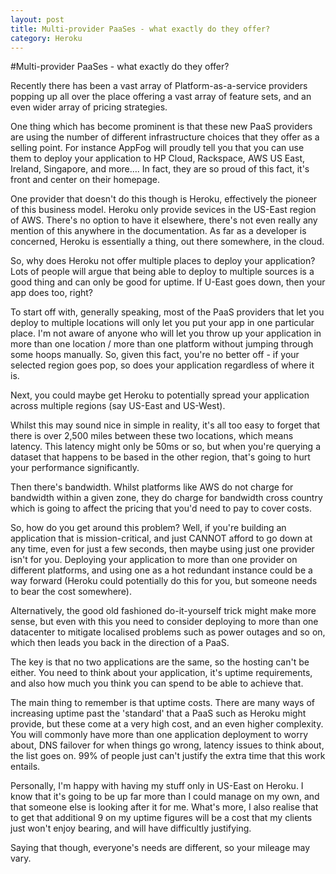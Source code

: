 ```yaml
---
layout: post
title: Multi-provider PaaSes - what exactly do they offer?
category: Heroku
---
```

#Multi-provider PaaSes - what exactly do they offer?

Recently there has been a vast array of Platform-as-a-service providers popping up all over the place offering a vast array of feature sets, and an even wider array of pricing strategies.

One thing which has become prominent is that these new PaaS providers are using the number of different infrastructure choices that they offer as a selling point.  For instance AppFog will proudly tell you that you can use them to deploy your application to HP Cloud, Rackspace, AWS US East, Ireland, Singapore, and more….  In fact, they are so proud of this fact, it's front and center on their homepage.

One provider that doesn't do this though is Heroku, effectively the pioneer of this business model.  Heroku only provide sevices in the US-East region of AWS.  There's no option to have it elsewhere, there's not even really any mention of this anywhere in the documentation.  As far as a developer is concerned, Heroku is essentially a thing, out there somewhere, in the cloud.

So, why does Heroku not offer multiple places to deploy your application?  Lots of people will argue that being able to deploy to multiple sources is a good thing and can only be good for uptime.  If U-East goes down, then your app does too, right?

To start off with, generally speaking, most of the PaaS providers that let you deploy to multiple locations will only let you put your app in one particular place.  I'm not aware of anyone who will let you throw up your application in more than one location / more than one platform without jumping through some hoops manually.  So, given this fact, you're no better off - if your selected region goes pop, so does your application regardless of where it is.

Next, you could maybe get Heroku to potentially spread your application across multiple regions (say US-East and US-West).

Whilst this may sound nice in simple in reality, it's all too easy to forget that there is over 2,500 miles between these two locations, which means latency.  This latency might only be 50ms or so, but when you're querying a dataset that happens to be based in the other region, that's going to hurt your performance significantly.

Then there's bandwidth. Whilst platforms like AWS do not charge for bandwidth within a given zone, they do charge for bandwidth cross country which is going to affect the pricing that you'd need to pay to cover costs.

So, how do you get around this problem?  Well, if you're building an application that is mission-critical, and just CANNOT afford to go down at any time, even for just a few seconds, then maybe using just one provider isn't for you.  Deploying your application to more than one provider on different platforms, and using one as a hot redundant instance could be a way forward (Heroku could potentially do this for you, but someone needs to bear the cost somewhere).

Alternatively, the good old fashioned do-it-yourself trick might make more sense, but even with this you need to consider deploying to more than one datacenter to mitigate localised problems such as power outages and so on, which then leads you back in the direction of a PaaS.

The key is that no two applications are the same, so the hosting can't be either.  You need to think about your application, it's uptime requirements, and also how much you think you can spend to be able to achieve that.

The main thing to remember is that uptime costs. There are many ways of increasing uptime past the 'standard' that a PaaS such as Heroku might provide, but these come at a very high cost, and an even higher complexity.  You will commonly have more than one application deployment to worry about, DNS failover for when things go wrong, latency issues to think about, the list goes on.  99% of people just can't justify the extra time that this work entails.

Personally, I'm happy with having my stuff only in US-East on Heroku.  I know that it's going to be up far more than I could manage on my own, and that someone else is looking after it for me.  What's more, I also realise that to get that additional 9 on my uptime figures will be a cost that my clients just won't enjoy bearing, and will have difficultly justifying.

Saying that though, everyone's needs are different, so your mileage may vary.
